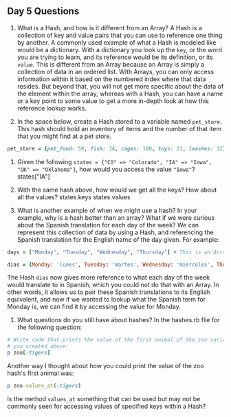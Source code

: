 ## Day 5 Questions

1. What is a Hash, and how is it different from an Array?
A Hash is a collection of key and value pairs that you can use to reference one thing by another. A commonly used example of what a Hash is modeled like would be a dictionary. With a dictionary you look up the `key`, or the word you are trying to learn, and its reference would be its definition, or its `value`. This is different from an Array because an Array is simply a collection of data in an ordered list. With Arrays, you can only access information within it based on the numbered index where that data resides. But beyond that, you will not get more specific about the data of the element within the array, whereas with a Hash, you can have a name or a key point to some value to get a more in-depth look at how this reference lookup works. 

1. In the space below, create a Hash stored to a variable named `pet_store`.  This hash should hold an inventory of items and the number of that item that you might find at a pet store.
```ruby
pet_store = {pet_food: 59, fish: 34, cages: 100, toys: 21, leashes: 12}
```

1. Given the following `states = {"CO" => "Colorado", "IA" => "Iowa", "OK" => "Oklahoma"}`, how would you access the value `"Iowa"`?
states["IA"]

1. With the same hash above, how would we get all the keys?  How about all the values?
states.keys
states.values

1. What is another example of when we might use a hash?  In your example, why is a hash better than an array?
What if we were curious about the Spanish translation for each day of the week? We can represent this collection of data by using a Hash, and referencing the Spanish translation for the English name of the day given. For example:
```ruby
days = ["Monday", "Tuesday", "Wednesday", "Thursday"] # This is an Array of days in an ordered list

dias = {Monday: 'lunes', Tuesday: 'martes', Wednesday: 'miercoles', Thursday: 'jueves'}
```
The Hash `dias` now gives more reference to what each day of the week would translate to in Spanish, which you could not do that with an Array. In other words, it allows us to pair these Spanish translations to its English equivalent, and now if we wanted to lookup what the Spanish term for Monday is, we can find it by accessing the value for Monday.

1. What questions do you still have about hashes?
In the hashes.rb file for the following question:
```ruby
# Write code that prints the value of the first animal of the zoo variable
# you created above:
p zoo[:tigers]
```
Another way I thought about how you could print the value of the zoo hash's first animal was:

```ruby
p zoo.values_at(:tigers)
```
Is the method `values_at` something that can be used but may not be commonly seen for accessing values of specified keys within a Hash?
